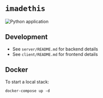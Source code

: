 # `imadethis`

![Python application](https://github.com/cahna/imadethis/workflows/Python%20application/badge.svg)

## Development

- See `server/README.md` for backend details
- See `client/README.md` for frontend details

## Docker

To start a local stack:

```
docker-compose up -d
```
